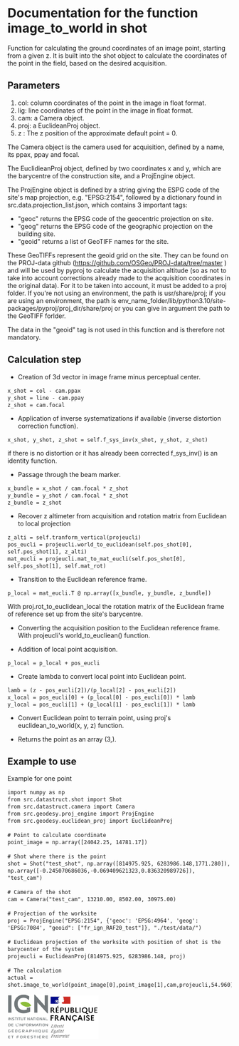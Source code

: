 # Documentation for the function image_to_world in shot

Function for calculating the ground coordinates of an image point, starting from a given z.
It is built into the shot object to calculate the coordinates of the point in the field, based on the desired acquisition.

## Parameters

1. col: column coordinates of the point in the image in float format.
2. lig: line coordinates of the point in the image in float format.
3. cam: a Camera object.
4. proj: a EuclideanProj object.
5. z : The z position of the approximate default point = 0.

The Camera object is the camera used for acquisition, defined by a name, its ppax, ppay and focal.

The EuclidieanProj object, defined by two coordinates x and y, which are the barycentre of the construction site, and a ProjEngine object.

The ProjEngine object is defined by a string giving the ESPG code of the site's map projection, e.g. "EPSG:2154", followed by a dictionary found in src.data.projection_list.json, which contains 3 important tags:
 * "geoc" returns the EPSG code of the geocentric projection on site.
 * "geog" returns the EPSG code of the geographic projection on the building site.
 * "geoid" returns a list of GeoTIFF names for the site.

These GeoTIFFs represent the geoid grid on the site. They can be found on the PROJ-data github (https://github.com/OSGeo/PROJ-data/tree/master ) and will be used by pyproj to calculate the acquisition altitude (so as not to take into account corrections already made to the acquisition coordinates in the original data). For it to be taken into account, it must be added to a proj folder. If you're not using an environment, the path is usr/share/proj; if you are using an environment, the path is env_name_folder/lib/python3.10/site-packages/pyproj/proj_dir/share/proj or you can give in argument the path to the GeoTIFF forlder.

The data in the "geoid" tag is not used in this function and is therefore not mandatory.

## Calculation step

* Creation of 3d vector in image frame minus perceptual center.
```
x_shot = col - cam.ppax
y_shot = line - cam.ppay
z_shot = cam.focal
```

* Application of inverse systematizations if available (inverse distortion correction function).
```
x_shot, y_shot, z_shot = self.f_sys_inv(x_shot, y_shot, z_shot)
```
if there is no distortion or it has already been corrected f_sys_inv() is an identity function.

* Passage through the beam marker.
```
x_bundle = x_shot / cam.focal * z_shot
y_bundle = y_shot / cam.focal * z_shot
z_bundle = z_shot
```

* Recover z altimeter from acquisition and rotation matrix from Euclidean to local projection
```
z_alti = self.tranform_vertical(projeucli)
pos_eucli = projeucli.world_to_euclidean(self.pos_shot[0], self.pos_shot[1], z_alti)
mat_eucli = projeucli.mat_to_mat_eucli(self.pos_shot[0], self.pos_shot[1], self.mat_rot)
```

* Transition to the Euclidean reference frame.
```
p_local = mat_eucli.T @ np.array([x_bundle, y_bundle, z_bundle])
```
With proj.rot_to_euclidean_local the rotation matrix of the Euclidean frame of reference set up from the site's barycentre.

* Converting the acquisition position to the Euclidean reference frame. With projeucli's world_to_eucliean() function.

* Addition of local point acquisition.
```
p_local = p_local + pos_eucli
```

* Create lambda to convert local point into Euclidean point.
```
lamb = (z - pos_eucli[2])/(p_local[2] - pos_eucli[2])
x_local = pos_eucli[0] + (p_local[0] - pos_eucli[0]) * lamb
y_local = pos_eucli[1] + (p_local[1] - pos_eucli[1]) * lamb
```

* Convert Euclidean point to terrain point, using proj's euclidean_to_world(x, y, z) function.

* Returns the point as an array (3,).

## Example to use

Example for one point 
```
import numpy as np
from src.datastruct.shot import Shot
from src.datastruct.camera import Camera
from src.geodesy.proj_engine import ProjEngine
from src.geodesy.euclidean_proj import EuclideanProj

# Point to calculate coordinate 
point_image = np.array([24042.25, 14781.17])

# Shot where there is the point
shot = Shot("test_shot", np.array([814975.925, 6283986.148,1771.280]), np.array([-0.245070686036,-0.069409621323,0.836320989726]), "test_cam")

# Camera of the shot
cam = Camera("test_cam", 13210.00, 8502.00, 30975.00)

# Projection of the worksite
proj = ProjEngine("EPSG:2154", {'geoc': 'EPSG:4964', 'geog': 'EPSG:7084', "geoid": ["fr_ign_RAF20_test"]}, "./test/data/")

# Euclidean projection of the worksite with position of shot is the barycenter of the system
projeucli = EuclideanProj(814975.925, 6283986.148, proj)

# The calculation
actual = shot.image_to_world(point_image[0],point_image[1],cam,projeucli,54.960)
```

![logo ign](../logo/logo_ign.png) ![logo fr](../logo/Republique_Francaise_Logo.png)